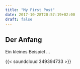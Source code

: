 ```yaml
---
title: "My First Post"
date: 2017-10-28T20:57:19+02:00
draft: false
---
```


## Der Anfang

Ein kleines Beispiel ...

{{< soundcloud 349394733 >}}
